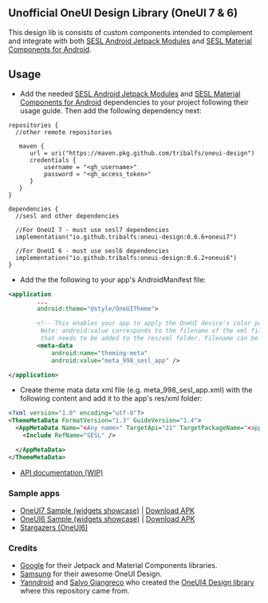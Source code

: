 ## Unofficial OneUI Design Library (OneUI 7 & 6)

This design lib is consists of custom components intended to complement and integrate with both [SESL Android Jetpack Modules](https://github.com/tribalfs/sesl-androidx?tab=readme-ov-file#sesloneui-android-jetpack-unofficial)
and [SESL Material Components for Android](https://github.com/tribalfs/sesl-material-components-android?tab=readme-ov-file#sesloneui-material-components-for-android-unofficial).

## Usage
- Add the needed [SESL Android Jetpack Modules](https://github.com/tribalfs/sesl-androidx?tab=readme-ov-file#sesloneui-android-jetpack-unofficial)
  and [SESL Material Components for Android](https://github.com/tribalfs/sesl-material-components-android?tab=readme-ov-file#sesloneui-material-components-for-android-unofficial)
  dependencies to your project following their usage guide. Then add the following dependency next:

```
repositories {
  //other remote repositories
  
   maven {
      url = uri("https://maven.pkg.github.com/tribalfs/oneui-design")
      credentials {
          username = "<gh_username>"
          password = "<gh_access_token>"
      }
   } 
}
```

```
dependencies {
  //sesl and other dependencies

  //For OneUI 7 - must use sesl7 dependencies
  implementation("io.github.tribalfs:oneui-design:0.6.6+oneui7")
    
  //For OneUI 6 - must use sesl6 dependencies
  implementation("io.github.tribalfs:oneui-design:0.6.2+oneui6")
}
```

- Add the the following to your app's AndroidManifest file:
```xml
<application
        ...
        android:theme="@style/OneUITheme">

        <!-- This enables your app to apply the OneUI device's color pallete.
         Note: android:value corresponds to the filename of the xml file
         that needs to be added to the res/xml folder. Filename can be different.-->
        <meta-data
            android:name="theming-meta"
            android:value="meta_998_sesl_app" />

</application>
```

- Create theme mata data xml file (e.g. meta_998_sesl_app.xml) with the following content and add it to the app's res/xml folder:

```xml
<?xml version="1.0" encoding="utf-8"?>
<ThemeMetaData FormatVersion="1.3" GuideVersion="1.4">
  <AppMetaData Name="<Any name>" TargetApi="21" TargetPackageName="<app.package.name>" VersionCode="1" VersionName="">
    <Include RefName="SESL" />

  </AppMetaData>
</ThemeMetaData>
```
- <a href="https://tribalfs.github.io/oneui-design/">API documentation (WIP)</a>

### Sample apps
- <a href="https://github.com/tribalfs/oneui-design/tree/main/sample-app"> OneUI7 Sample (widgets showcase)</a> | <a href="https://github.com/tribalfs/oneui-design/raw/main/sample-app/release/sample-app-release.apk">Download APK</a>
- <a href="https://github.com/tribalfs/oneui-design/tree/oneui6/sample-app"> OneUI6 Sample (widgets showcase)</a> | <a href="https://github.com/tribalfs/oneui-design/raw/oneui6/sample-app/release/sample-app-release.apk">Download APK</a>
- <a href="https://github.com/tribalfs/Stargazers">Stargazers (OneUI6)</a>

### Credits
- [Google](https://developer.android.com/jetpack) for their Jetpack and Material Components libraries.
- [Samsung](https://www.samsung.com/) for their awesome OneUI Design.
- [Yanndroid](https://github.com/Yanndroid) and [Salvo Giangreco](https://github.com/salvogiangri) who created the [OneUI4 Design library](https://github.com/OneUIProject/oneui-design) where this repository came from. 
